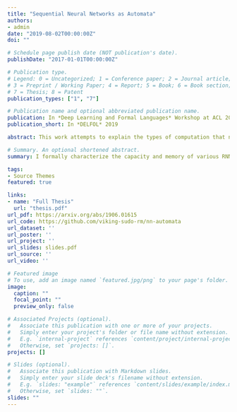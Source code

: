 ```yaml
---
title: "Sequential Neural Networks as Automata"
authors:
- admin
date: "2019-08-02T00:00:00Z"
doi: ""

# Schedule page publish date (NOT publication's date).
publishDate: "2017-01-01T00:00:00Z"

# Publication type.
# Legend: 0 = Uncategorized; 1 = Conference paper; 2 = Journal article;
# 3 = Preprint / Working Paper; 4 = Report; 5 = Book; 6 = Book section;
# 7 = Thesis; 8 = Patent
publication_types: ["1", "7"]

# Publication name and optional abbreviated publication name.
publication: In *Deep Learning and Formal Languages* Workshop at ACL 2019
publication_short: In *DELFOL* 2019

abstract: This work attempts to explain the types of computation that neural networks can perform by relating them to automata. We first define what it means for a real-time network with bounded precision to accept a language. A measure of network memory follows from this definition. We then characterize the classes of languages acceptable by various recurrent networks, attention, and convolutional networks. We find that LSTMs function like counter machines and relate convolutional networks to the subregular hierarchy. Overall, this work attempts to increase our understanding and ability to interpret neural networks through the lens of theory. These theoretical insights help explain neural computation, as well as the relationship between neural networks and natural language grammar.

# Summary. An optional shortened abstract.
summary: I formally characterize the capacity and memory of various RNNs, given asymptotic assumptions.

tags:
- Source Themes
featured: true

links:
- name: "Full Thesis"
  url: "thesis.pdf"
url_pdf: https://arxiv.org/abs/1906.01615
url_code: https://github.com/viking-sudo-rm/nn-automata
url_dataset: ''
url_poster: ''
url_project: ''
url_slides: slides.pdf
url_source: ''
url_video: ''

# Featured image
# To use, add an image named `featured.jpg/png` to your page's folder. 
image:
  caption: ""
  focal_point: ""
  preview_only: false

# Associated Projects (optional).
#   Associate this publication with one or more of your projects.
#   Simply enter your project's folder or file name without extension.
#   E.g. `internal-project` references `content/project/internal-project/index.md`.
#   Otherwise, set `projects: []`.
projects: []

# Slides (optional).
#   Associate this publication with Markdown slides.
#   Simply enter your slide deck's filename without extension.
#   E.g. `slides: "example"` references `content/slides/example/index.md`.
#   Otherwise, set `slides: ""`.
slides: ""
---
```

